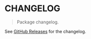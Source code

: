 # CHANGELOG

> Package changelog.

See [GitHub Releases](https://github.com/stdlib-js/ndarray-promotion-rules/releases) for the changelog.